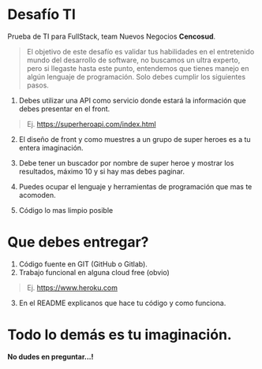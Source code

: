 # Desafío TI
Prueba de TI para FullStack, team Nuevos Negocios **Cencosud**.


> El objetivo de este desafío es validar tus habilidades en el entretenido mundo del desarrollo de software, no buscamos un ultra experto, pero si llegaste hasta este punto, entendemos que tienes manejo en algún lenguaje de programación. Solo debes cumplir los siguientes pasos.

1. Debes utilizar una API como servicio donde estará la información que debes presentar en el front.

> Ej. https://superheroapi.com/index.html


2. El diseño de front y como muestres a un grupo de super heroes es a tu entera imaginación.

3. Debe tener un buscador por nombre de super heroe y mostrar los resultados, máximo 10 y si hay mas debes paginar.

4. Puedes ocupar el lenguaje y herramientas de programación que mas te acomoden.

5. Código lo mas limpio posible

# Que debes entregar?

1. Código fuente en GIT (GitHub o Gitlab).
2. Trabajo funcional en alguna cloud free (obvio)

> Ej. https://www.heroku.com

3. En el README explicanos que hace tu código y como funciona.


# Todo lo demás es tu imaginación.

**No dudes en preguntar...!**